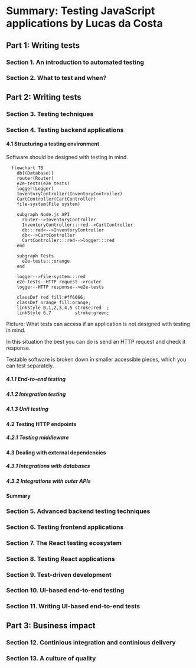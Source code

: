 # Summary: Testing JavaScript applications by Lucas da Costa

## Part 1: Writing tests

### Section 1. An introduction to automated testing

### Section 2. What to test and when?

## Part 2: Writing tests

### Section 3. Testing techniques

### Section 4. Testing backend applications

#### 4.1 Structuring a testing environment

Software should be designed with testing in mind.

```mermaid
  flowchart TB
    db[(Database)]
    router(Router)
    e2e-tests(e2e tests)
    logger(Logger)
    InventoryController(InventoryController)
    CartController(CartController)
    file-system(File system)

    subgraph Node.js API
      router-->InventoryController
      InventoryController:::red-->CartController
      db:::red<-->InventoryController
      db<-->CartController
      CartController:::red-->logger:::red
    end

    subgraph Tests
      e2e-tests:::orange
    end

    logger-->file-system:::red
    e2e-tests--HTTP request-->router
    logger--HTTP response-->e2e-tests

    classDef red fill:#ff6666;
    classDef orange fill:orange;
    linkStyle 0,1,2,3,4,5 stroke:red  ;
    linkStyle 6,7         stroke:green;
```

Picture: What tests can access if an application is not designed with testing in mind.

In this situation the best you can do is send an HTTP request and check it response.

Testable software is broken down in smaller accessible pieces, which you can test separately.

##### 4.1.1 End-to-end testing

##### 4.1.2 Integration testing

##### 4.1.3 Unit testing

#### 4.2 Testing HTTP endpoints

##### 4.2.1 Testing middleware

#### 4.3 Dealing with external dependencies

##### 4.3.1 Integrations with databases

##### 4.3.2 Integrations with outer APIs

#### Summary

### Section 5. Advanced backend testing techniques

### Section 6. Testing frontend applications

### Section 7. The React testing ecosystem

### Section 8. Testing React applications

### Section 9. Test-driven development

### Section 10. UI-based end-to-end testing

### Section 11. Writing UI-based end-to-end tests

## Part 3: Business impact

### Section 12. Continious integration and continious delivery

### Section 13. A culture of quality
